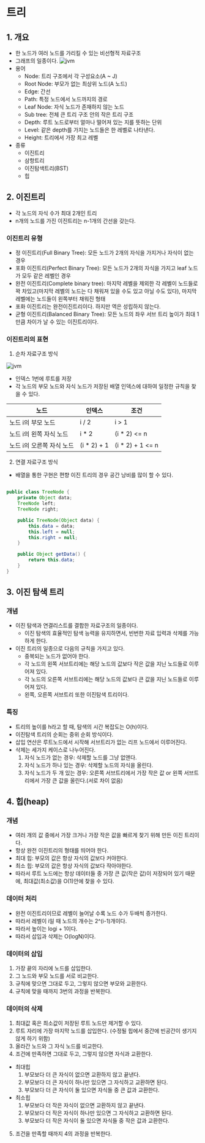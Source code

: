 # 트리

## 1. 개요 

* 한 노드가 여러 노드를 가리킬 수 있는 비선형적 자료구조
* 그래프의 일종이다.
![jvm](../img/%ED%8A%B8%EB%A6%AC.png)
* 용어
    * Node: 트리 구조에서 각 구성요소(A ~ J)
    * Root Node: 부모가 없는 최상위 노드(A 노드)
    * Edge: 간선
    * Path: 특정 노드에서 노드까지의 경로
    * Leaf Node: 자식 노드가 존재하지 않는 노드
    * Sub tree: 전체 큰 트리 구조 안의 작은 트리 구조
    * Depth: 루트 노드로부터 얼마나 떨어져 있는 지를 뜻하는 단위
    * Level: 같은 depth를 가지는 노드들은 한 레벨로 나타낸다.
    * Height: 트리에서 가장 최고 레벨
* 종류
    * 이진트리
    * 삼항트리
    * 이진탐색트리(BST)
    * 힙

## 2. 이진트리

* 각 노드의 자식 수가 최대 2개인 트리
* n개의 노드를 가진 이진트리는 n-1개의 간선을 갖는다.

### 이진트리 유형
* 정 이진트리(Full Binary Tree): 모든 노드가 2개의 자식을 가지거나 자식이 없는 경우
* 포화 이진트리(Perfect Binary Tree): 모든 노드가 2개의 자식을 가지고 leaf 노드가 모두 같은 레벨인 경우
* 완전 이진트리(Complete binary tree): 마지막 레벨을 제외한 각 레벨이 노드들로 꽉 차있고(마지막 레벨의 노드는 다 채워져 있을 수도 있고 아닐 수도 있다), 마지막 레벨에는 노드들이 왼쪽부터 채워진 형태
* 포화 이진트리는 완전이진트리이다. 하지만 역은 성립하지 않는다.
* 균형 이진트리(Balanced Binary Tree): 모든 노드의 좌우 서브 트리 높이가 최대 1만큼 차이가 날 수 있는 이진트리이다.

### 이진트리의 표현

1. 순차 자료구조 방식

![jvm](../img/%EC%9D%B4%EC%A7%84%ED%8A%B8%EB%A6%AC.png)

* 인덱스 1번에 루트를 저장
* 각 노드의 부모 노드와 자식 노드가 저장된 배열 인덱스에 대하여 일정한 규칙을 찾을 수 있다.

|노드|인덱스|조건|
|------|---|---|
|노드 i의 부모 노드|i / 2|i > 1|
|노드 i의 왼쪽 자식 노드|i * 2|(i * 2) <= n|
|노드 i의 오른쪽 자식 노드|(i * 2) + 1|(i * 2) + 1 <= n|

2. 연결 자료구조 방식

* 배열을 통한 구현은 편향 이진 트리의 경우 공간 낭비를 많이 할 수 있다.

``` java

public class TreeNode {
    private Object data;
    TreeNode left;
    TreeNode right;

    public TreeNode(Object data) {
        this.data = data;
        this.left = null;
        this.right = null;
    }

    public Object getData() {
        return this.data;
    }
}

```

## 3. 이진 탐색 트리

### 개념

* 이진 탐색과 연결리스트를 결합한 자료구조의 일종이다.
    * 이진 탐색의 효율적인 탐색 능력을 유지하면서, 빈번한 자료 입력과 삭제를 가능하게 한다.
* 이진 트리의 일종으로 다음의 규칙을 가지고 있다.
    * 중복되는 노드가 없어야 한다.
    * 각 노드의 왼쪽 서브트리에는 해당 노드의 값보다 작은 값을 지닌 노드들로 이루어져 있다.
    * 각 노드의 오른쪽 서브트리에는 해당 노드의 값보다 큰 값을 지닌 노드들로 이루어져 있다.
    * 왼쪽, 오른쪽 서브트리 또한 이진탐색 트리이다.

### 특징

* 트리의 높이를 h라고 할 때, 탐색의 시간 복잡도는 O(h)이다.
* 이진탐색 트리의 순회는 중위 순회 방식이다.
* 삽입 연산은 루트노드에서 시작해 서브트리가 없는 리프 노드에서 이루어진다.
* 삭제는 세가지 케이스로 나누어진다.
    1. 자식 노드가 없는 경우: 삭제할 노드를 그냥 없앤다.
    2. 자식 노드가 하나 있는 경우: 삭제할 노드의 자식을 올린다.
    3. 자식 노드가 두 개 있는 경우: 오른쪽 서브트리에서 가장 작은 값 or 왼쪽 서브트리에서 가장 큰 값을 올린다.(서로 차이 없음)
    

## 4. 힙(heap)

### 개념

* 여러 개의 값 중에서 가장 크거나 가장 작은 값을 빠르게 찾기 위해 만든 이진 트리이다.
* 항상 완전 이진트리의 형태를 띄어야 한다.
* 최대 힙: 부모의 값은 항상 자식의 값보다 커야한다.
* 최소 힙: 부모의 값은 항상 자식의 값보다 작아야한다.
* 따라서 루트 노드에는 항상 데이터들 중 가장 큰 값(작은 값)이 저장되어 있기 때문에, 최대값(최소값)을 O(1)안에 찾을 수 있다.

### 데이터 처리

* 완전 이진트리이므로 레벨이 늘어날 수록 노드 수가 두배씩 증가한다.
* 따라서 레벨이 i일 때 노드의 개수는 2^(i-1)개이다.
* 따라서 높이는 logi + 1이다.
* 따라서 삽입과 삭제는 O(logN)이다.

### 데이터의 삽입

1. 가장 끝의 자리에 노드를 삽입한다.
2. 그 노드와 부모 노드를 서로 비교한다.
3. 규칙에 맞으면 그대로 두고, 그렇지 않으면 부모와 교환한다.
4. 규칙에 맞을 때까지 3번의 과정을 반복한다.

### 데이터의 삭제

1. 최대값 혹은 최소값이 저장된 루트 노드만 제거할 수 있다.
2. 루트 자리에 가장 마지막 노드를 삽입한다. (수정될 힙에서 중간에 빈공간이 생기지 않게 하기 위함)
3. 올라간 노드와 그 자식 노드를 비교한다.
4. 조건에 만족하면 그대로 두고, 그렇지 않으면 자식과 교환한다.

* 최대힙
    1. 부모보다 더 큰 자식이 없으면 교환하지 않고 끝낸다.
    2. 부모보다 더 큰 자식이 하나만 있으면 그 자식하고 교환하면 된다.
    3. 부모보다 더 큰 자식이 둘 있으면 자식들 중 큰 값과 교환한다.
* 최소힙
    1. 부모보다 더 작은 자식이 없으면 교환하지 않고 끝낸다.
    2. 부모보다 더 작은 자식이 하나만 있으면 그 자식하고 교환하면 된다.
    3. 부모보다 더 작은 자식이 둘 있으면 자식들 중 작은 값과 교환한다.
5. 조건을 만족할 때까지 4의 과정을 반복한다.